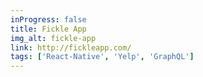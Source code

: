 ```yaml
---
inProgress: false
title: Fickle App
img_alt: fickle-app
link: http://fickleapp.com/
tags: ['React-Native', 'Yelp', 'GraphQL']
---
```

